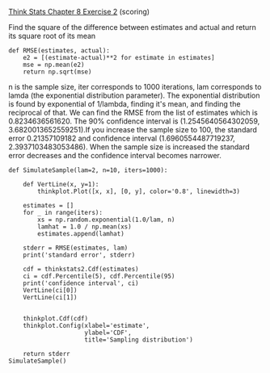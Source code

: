 [Think Stats Chapter 8 Exercise 2](http://greenteapress.com/thinkstats2/html/thinkstats2009.html#toc77) (scoring)

Find the square of the difference between estimates and actual  and return its square root of its mean
```
def RMSE(estimates, actual):
    e2 = [(estimate-actual)**2 for estimate in estimates]
    mse = np.mean(e2)
    return np.sqrt(mse)
```
n is the sample size, iter corresponds to 1000 iterations, lam corresponds to lamda (the exponential distribution parameter).
The exponential distribution is found by exponential of  1/lambda, finding it's mean, and finding the reciprocal of that. We can find the RMSE from the list of estimates which is 0.8234636561620. The 90% confidence interval is (1.2545640564302059, 3.6820013652559251).If you increase the sample size to 100, the standard error 0.21357109182 and confidence interval (1.6960554487719237, 2.3937103483053486). When the sample size is increased the standard error decreases and the confidence interval becomes narrower.
```
def SimulateSample(lam=2, n=10, iters=1000):
 
    def VertLine(x, y=1):
        thinkplot.Plot([x, x], [0, y], color='0.8', linewidth=3)

    estimates = []
    for _ in range(iters):
        xs = np.random.exponential(1.0/lam, n)
        lamhat = 1.0 / np.mean(xs)
        estimates.append(lamhat)

    stderr = RMSE(estimates, lam)
    print('standard error', stderr)

    cdf = thinkstats2.Cdf(estimates)
    ci = cdf.Percentile(5), cdf.Percentile(95)
    print('confidence interval', ci)
    VertLine(ci[0])
    VertLine(ci[1])


    thinkplot.Cdf(cdf)
    thinkplot.Config(xlabel='estimate',
                     ylabel='CDF',
                     title='Sampling distribution')

    return stderr
SimulateSample()

